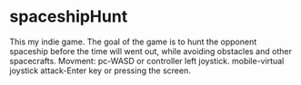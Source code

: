 # spaceshipHunt
This my indie game.
The goal of the game is to hunt the opponent spaceship before the time will went out, while avoiding  obstacles and other spacecrafts. 
Movment:
pc-WASD or controller left joystick. 
mobile-virtual joystick
attack-Enter key or pressing the screen.

